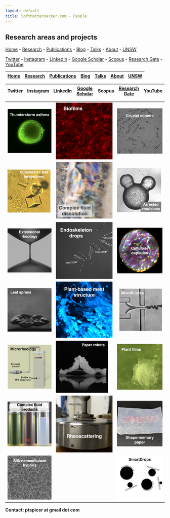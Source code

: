 ```yaml
---
layout: default
title: SoftMatterHacker.com - People
---
```


## Research areas and projects

 [Home](index.md) - [Research](research.md) - [Publications](publications.md) - [Blog](blog.md) - [Talks](talks.md) - [About](people.md) - [UNSW](https://research.unsw.edu.au/people/associate-professor-patrick-spicer)
 
 [Twitter](http://twitter.com/SoftMatterHackr/) -  [Instagram](http://instagram.com/softmatterhacker/) -  [LinkedIn](http://www.linkedin.com/pub/pat-spicer/2/41a/8b3) -  [Google Scholar](http://scholar.google.com/citations?hl=en&user=PyAxphYAAAAJ&view_op=list_works&pagesize=100) - 
 [Scopus](http://www.scopus.com/authid/detail.url?origin=resultslist&authorId=56210450800) -  [Research Gate](http://www.researchgate.net/profile/Patrick_Spicer/) - [YouTube](https://www.youtube.com/user/ptspicer)


| [Home](index.md)| [Research](research.md) | [Publications](publications.md) | [Blog](blog.md) | [Talks](talks.md) | [About](people.md) | [UNSW](https://research.unsw.edu.au/people/associate-professor-patrick-spicer) |
| :---:   | :---: | :---: | :---:   | :---: | :---: | :---: |


|[Twitter](http://twitter.com/SoftMatterHackr/) |  [Instagram](http://instagram.com/softmatterhacker/) |  [LinkedIn](http://www.linkedin.com/pub/pat-spicer/2/41a/8b3) |  [Google Scholar](http://scholar.google.com/citations?hl=en&user=PyAxphYAAAAJ&view_op=list_works&pagesize=100) | [Scopus](http://www.scopus.com/authid/detail.url?origin=resultslist&authorId=56210450800) |  [Research Gate](http://www.researchgate.net/profile/Patrick_Spicer/) | [YouTube](https://www.youtube.com/user/ptspicer)|
| :---:   | :---: | :---: | :---:   | :---: | :---: | :---: |



|  |   |   |
| :---:   | :---: | :---: |
| ![Image](/projects/asthma.png)| ![Image](/projects/biofilms.png) | ![Image](/projects/comets.png) |
| ![Image](/projects/cubosomes.png) | ![Image](/projects/dissolution.png) | ![Image](/projects/emulsionarrest.png) |
| ![Image](/projects/extension.png) | ![Image](/projects/endoskeleton.png) | ![Image](/projects/jellyfish.png) |
| ![Image](/projects/leafsprays.png) | ![Image](/projects/meat.png) | ![Image](/projects/microfluidics.png) |
| ![Image](/projects/microrheo.png) | ![Image](/projects/paperbots.png) | ![Image](/projects/plantplasters.png) |
| ![Image](/projects/product.png) | ![Image](/projects/rheoscatter.png) | ![Image](/projects/shapemem.png) |
| ![Image](/projects/silkcellulose.png) |  | ![Image](/projects/smartdrops.png)    |


**Contact: ptspicer at gmail dot com**